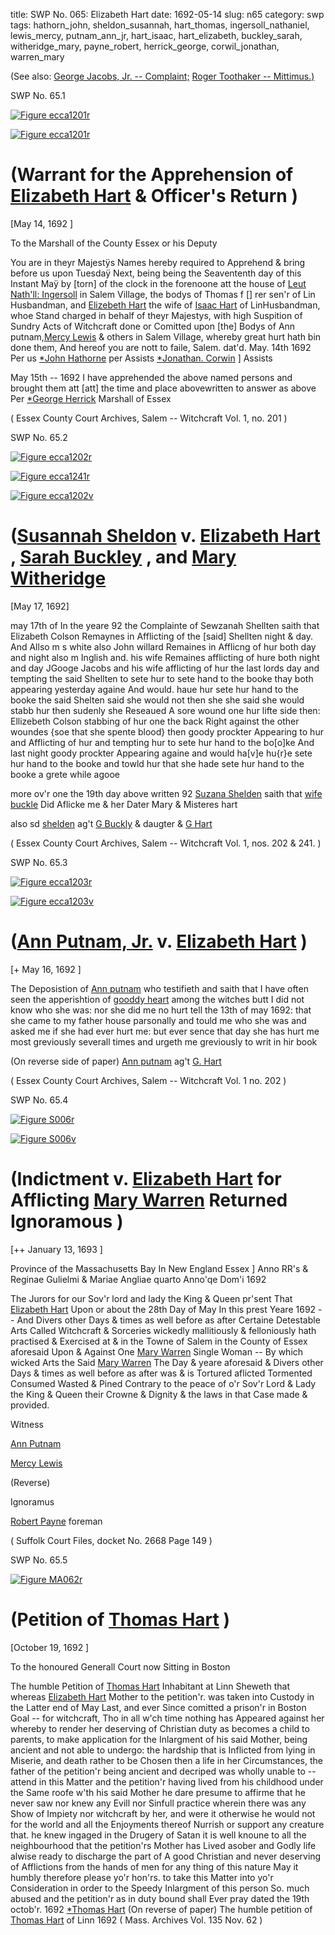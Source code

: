 title: SWP No. 065: Elizabeth Hart
date: 1692-05-14
slug: n65
category: swp
tags: hathorn_john, sheldon_susannah, hart_thomas, ingersoll_nathaniel, lewis_mercy, putnam_ann_jr, hart_isaac, hart_elizabeth, buckley_sarah, witheridge_mary, payne_robert, herrick_george, corwil_jonathan, warren_mary




(See also: [George Jacobs, Jr. -- Complaint;](/n2.html#n2.159) [Roger Toothaker -- Mittimus.)](/n3.html#n3.74)

<div markdown class="doc" id="n65.1">

<div class="doc_id">SWP No. 65.1</div>


<span markdown class="figure">[![Figure ecca1201r](archives/ecca/thumb/ecca1201r.jpg)](archives/ecca/large/ecca1201r.jpg)</span>

<span markdown class="figure">[![Figure ecca1201r](archives/ecca/thumb/ecca1201r.jpg)](archives/ecca/large/ecca1201r.jpg)</span>

# (Warrant for the Apprehension of [Elizabeth Hart](/tag/hart_elizabeth.html) & Officer's Return )

[May 14, 1692 ]

To the Marshall of the County Essex or his Deputy 

You are in theyr Majestÿs Names hereby required to Apprehend & bring before us upon Tuesdaÿ Next, being being the Seavententh day of this Instant Maÿ by [torn] of the clock in the forenoone att the house of [Leut Nath'll: Ingersoll](/tag/ingersoll_nathaniel.html) in Salem Village, the bodys of Thomas f [] rer sen'r of Lin Husbandman, and [Elizebeth Hart](/tag/hart_elizabeth.html) the wife of [Isaac Hart](/tag/hart_isaac.html) of LinHusbandman, whoe Stand charged in behalf of theyr Majestys, with high Suspition of Sundry Acts of Witchcraft done or Comitted upon [the] Bodys of Ann putnam,[Mercy Lewis](/tag/lewis_mercy.html) & others in Salem Village, whereby great hurt hath bin done them, And hereof you are nott to faile,
Salem.  dat'd. May. 14th 1692   Per us [*John Hathorne](/tag/hathorn_john.html) per Assists
                                       [*Jonathan. Corwin](/tag/corwil_jonathan.html) ] Assists

May 15th -- 1692  I have apprehended the above named persons 
and brought them att [att] the time and place abovewritten 
to answer as above
Per [*George Herrick](/tag/herrick_george.html) Marshall of 
    Essex

( Essex County Court Archives, Salem -- Witchcraft Vol. 1, no. 201 )


</div>



<div markdown class="doc" id="n65.2">

<div class="doc_id">SWP No. 65.2</div>

<span markdown class="figure">[![Figure ecca1202r](archives/ecca/thumb/ecca1202r.jpg)](archives/ecca/large/ecca1202r.jpg)</span>

<span markdown class="figure">[![Figure ecca1241r](archives/ecca/thumb/ecca1241v.jpg)](archives/ecca/large/ecca1241v.jpg)</span>

<span markdown class="figure">[![Figure ecca1202v](archives/ecca/thumb/ecca1202v.jpg)](archives/ecca/large/ecca1202v.jpg)</span>

# ([Susannah Sheldon](/tag/sheldon_susannah.html) v. [Elizabeth Hart](/tag/hart_elizabeth.html) , [Sarah Buckley](/tag/buckley_sarah.html) , and [Mary Witheridge](/tag/witheridge_mary.html)

[May 17, 1692]

may 17th of In the yeare 92
the Complainte of Sewzanah Shellten saith that Elizabeth Colson Remaynes in Afflicting of
the [said] Shellten night & day. And Allso m s white also John willard Remaines in Afflicng
of hur both day and night also m Inglish and. his wife Remaines afflicting of hure both
night and day JGooge Jacobs and his wife afflicting of hur the last lords day and tempting
the said Shellten to sete hur to sete hand to the booke thay both appearing yesterday againe
And would. haue hur sete hur hand to the booke the said Shelten said she would not then
she she said she would stabb hur then sudenly she Reseaued A sore wound one hur lifte
side then: Ellizebeth Colson stabbing of hur one the back Right against the other woundes
{soe that she spente blood} then goody prockter Appearing to hur and Afflicting of hur and
tempting hur to sete hur hand to the bo[o]ke And last night goody prockter Appearing
againe and would ha[v]e hu{r}e sete hur hand to the booke and towld hur that she hade
sete hur hand to the booke a grete while agooe

more ov'r one the 19th day above written 92 [Suzana Shelden](/tag/sheldon_susannah.html) saith that [wife buckle](/tag/buckley_sarah.html) Did Aflicke me & her Dater Mary & Misteres hart

 also  sd [shelden](/tag/sheldon_susannah.html) ag't [G Buckly](/tag/buckley_sarah.html) & daugter & [G Hart](/tag/hart_elizabeth.html)

( Essex County Court Archives, Salem -- Witchcraft Vol. 1, nos. 202 & 241. )


</div>



<div markdown class="doc" id="n65.3">

<div class="doc_id">SWP No. 65.3</div>


<span markdown class="figure">[![Figure ecca1203r](archives/ecca/thumb/ecca1203r.jpg)](archives/ecca/large/ecca1203r.jpg)</span>

<span markdown class="figure">[![Figure ecca1203v](archives/ecca/thumb/ecca1203v.jpg)](archives/ecca/large/ecca1203v.jpg)</span>

# ([Ann Putnam, Jr.](/tag/putnam_ann_jr.html) v. [Elizabeth Hart](/tag/hart_elizabeth.html) )

[+ May 16, 1692 ]

The Deposistion of [Ann putnam](/tag/putnam_ann_jr.html) who testifieth and saith that I have often seen the apperishtion of [gooddy heart](/tag/hart_elizabeth.html) among the witches butt I did not know who she was: nor she did me no hurt tell the 13th of may 1692: that she came to my father house parsonally and tould me who she was and asked me if she had ever hurt me: but ever sence that day she has hurt me most greviously severall times and urgeth me greviously to writ in hir book

(On reverse side of paper) [Ann putnam](/tag/putnam_ann_jr.html) ag't [G. Hart](/tag/hart_elizabeth.html)

( Essex County Court Archives, Salem -- Witchcraft Vol. 1 no. 202 )


</div>



<div markdown class="doc" id="n65.4">

<div class="doc_id">SWP No. 65.4</div>


<span markdown class="figure">[![Figure S006r](archives/Suffolk/small/S006A.jpg)](archives/Suffolk/large/S006A.jpg)</span>

<span markdown class="figure">[![Figure S006v](archives/Suffolk/small/S006B.jpg)](archives/Suffolk/large/S006B.jpg)</span>

# (Indictment v. [Elizabeth Hart](/tag/hart_elizabeth.html) for Afflicting [Mary Warren](/tag/warren_mary.html) Returned Ignoramous )

[++ January 13, 1693 ]

 Province of the Massachusetts Bay In New England Essex ] Anno RR's & Reginae Gulielmi & Mariae Angliae quarto Anno'qe Dom'i 1692

The Jurors for our Sov'r lord and lady the King & Queen pr'sent That [Elizabeth Hart](/tag/hart_elizabeth.html) Upon or about the 28th Day of May In this prest Yeare 1692 -- And Divers other Days & times as well before as after Certaine Detestable Arts Called Witchcraft & Sorceries wickedly mallitiously & felloniously hath practised & Exercised at & in the Towne of Salem in the County of Essex aforesaid Upon &  Against One [Mary Warren](/tag/warren_mary.html) Single Woman -- By which wicked Arts the Said [Mary Warren](/tag/warren_mary.html) The Day & yeare aforesaid & Divers other Days & times as well before as after was & is Tortured aflicted Tormented Consumed Wasted & Pined Contrary to the peace of o'r Sov'r Lord & Lady the King & Queen their Crowne & Dignity & the laws in that Case made & provided.

Witness 

[Ann Putnam](/tag/putnam_ann_jr.html)

[Mercy Lewis](/tag/lewis_mercy.html)

(Reverse) 

Ignoramus 

[Robert Payne](/tag/payne_robert.html) foreman

( Suffolk Court Files, docket No. 2668 Page 149 )


</div>



<div markdown class="doc" id="n65.5">

<div class="doc_id">SWP No. 65.5</div>


<span markdown class="figure">[![Figure MA062r](archives/MA135/small/MA062r.jpg)](archives/MA135/large/MA062r.jpg)</span>

# (Petition of [Thomas Hart](/tag/hart_thomas.html) )

[October 19, 1692 ]

To the honoured Generall Court now Sitting in Boston

The humble Petition of [Thomas Hart](/tag/hart_thomas.html) Inhabitant at Linn Sheweth  that whereas [Elizabeth Hart](/tag/hart_elizabeth.html) Mother to the petition'r. was taken into Custody in the Latter end of May Last, and ever Since comitted a prison'r in Boston Goal -- for witchcraft, Tho in all w'ch time nothing has Appeared against her whereby to render her deserving of Christian duty as becomes a child to parents, to make application for the Inlargment of his said Mother, being ancient and not able to undergo: the hardship that is Inflicted from lying in Miserie, and death rather to be Chosen then a life in her Circumstances, the father of the petition'r being ancient and decriped was wholly unable to -- attend in this Matter and the petition'r having lived from his childhood under the Same roofe w'th his said Mother he dare presume to affirme that he never saw nor knew any Evill nor Sinfull practice wherein there was any Show of Impiety nor witchcraft by her, and were it otherwise he would not for the world and all the Enjoyments thereof  Nurrish or support any creature that. he knew ingaged in the Drugery of Satan it is well knoune to all the neighbourhood that the petition'rs Mother has Lived asober and Godly life alwise ready to discharge the part of A good Christian and never deserving of Afflictions from the hands of men for any thing of this nature May it humbly therefore please yo'r hon'rs. to take this Matter into yo'r Consideration in order to the Speedy Inlargment of this person So. much abused and the petition'r as in duty bound shall Ever pray
dated the 19th octob'r. 1692  [*Thomas Hart](/tag/hart_thomas.html) (On reverse of paper) The humble petition of [Thomas Hart](/tag/hart_thomas.html) of Linn 1692 ( Mass. Archives Vol. 135 Nov. 62 )

</div>

